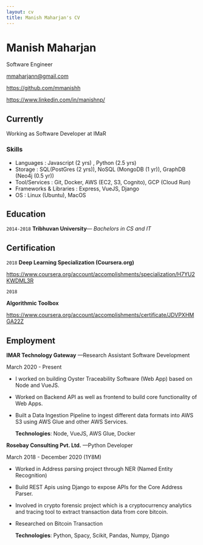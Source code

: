 ```yaml
---
layout: cv
title: Manish Maharjan's CV
---
```

# Manish Maharjan
Software Engineer

<div id="webaddress">
<a href="mmaharjann@gmail.com">mmaharjann@gmail.com</a>
</div>

https://github.com/mmanishh

https://www.linkedin.com/in/manishnp/

## Currently

Working as Software Developer at IMaR

### Skills

- Languages : Javascript (2 yrs) , Python (2.5 yrs)
- Storage :  SQL(PostGres (2 yrs)), NoSQL (MongoDB (1 yr)), GraphDB (Neo4j (0.5 yr)) 
- Tool/Services : Git, Docker, AWS (EC2, S3, Cognito), GCP (Cloud Run)
- Frameworks & Libraries : Express, VueJS, Django
- OS : Linux (Ubuntu), MacOS


## Education

`2014-2018`
**Tribhuvan University**— *Bachelors in CS and IT*



## Certification

`2018`
**Deep Learning Specialization (Coursera.org)**

https://www.coursera.org/account/accomplishments/specialization/H7YU2KWDML3R

`2018`

**Algorithmic Toolbox**

https://www.coursera.org/account/accomplishments/certificate/JDVPXHMGA22Z



## Employment

**IMAR Technology Gateway** —Research Assistant Software Development

March 2020 - Present

- I worked on building Oyster Traceability Software (Web App) based on Node and VueJS.

- Worked on Backend API as well as frontend to build core functionality of Web Apps.

- Built a Data Ingestion Pipeline to ingest different data formats into AWS S3 using AWS Glue and other AWS Services.

  **Technologies**: Node, VueJS, AWS Glue, Docker

**Rosebay Consulting Pvt. Ltd.** —Python Developer

March 2018 - December 2020 (1Y8M)

- Worked in Address parsing project through NER (Named Entity Recognition)

- Build REST Apis using Django to expose APIs for the Core Address Parser.

- Involved in crypto forensic project which is a cryptocurrency analytics and tracing tool to extract transaction data from core bitcoin.

- Researched on Bitcoin Transaction

  **Technologies**: Python, Spacy, Scikit, Pandas, Numpy, Django



<!-- ### Footer

Last updated: Marc 2021 -->


